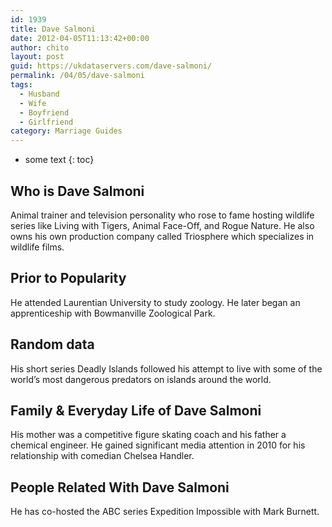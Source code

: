 ```yaml
---
id: 1939
title: Dave Salmoni
date: 2012-04-05T11:13:42+00:00
author: chito
layout: post
guid: https://ukdataservers.com/dave-salmoni/
permalink: /04/05/dave-salmoni
tags:
  - Husband
  - Wife
  - Boyfriend
  - Girlfriend
category: Marriage Guides
---
```


* some text
{: toc}


## Who is  Dave Salmoni
                  
                  
                  
Animal trainer and television personality who rose to fame hosting wildlife series like Living with Tigers, Animal Face-Off, and Rogue Nature. He also owns his own production company called Triosphere which specializes in wildlife films.
                  
                
                
                
## Prior to Popularity 
                  
                  
                  
He attended Laurentian University to study zoology. He later began an apprenticeship with Bowmanville Zoological Park.
                  
                
                
                
## Random data 
                  
                  
                  
His short series Deadly Islands followed his attempt to live with some of the world&#8217;s most dangerous predators on islands around the world.
                  
                
                
                
## Family & Everyday Life of Dave Salmoni
                  
                  
                  
His mother was a competitive figure skating coach and his father a chemical engineer. He gained significant media attention in 2010 for his relationship with comedian Chelsea Handler.
                  
                
                
                
## People Related With  Dave Salmoni
                  
                  
                  
He has co-hosted the ABC series Expedition Impossible with Mark Burnett.
                  
                
              
            
          
          
          
    
    
  
